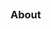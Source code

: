 <p></p>
<p></p>
<p></p>
<p></p>
<p></p>
<p></p>

##

<p></p>
<p></p>
<p></p>
<p></p>
<p></p>
<p></p>

### About









